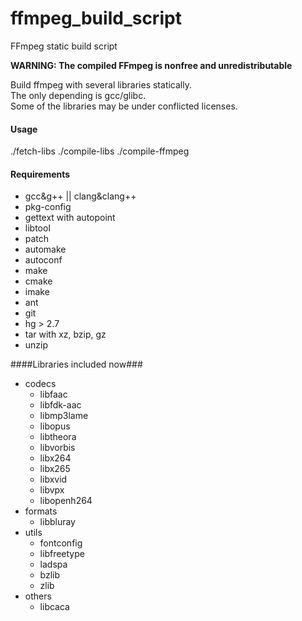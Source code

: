 # ffmpeg_build_script
FFmpeg static build script

**WARNING: The compiled FFmpeg is nonfree and unredistributable**

Build ffmpeg with several libraries statically.  
The only depending is gcc/glibc.  
Some of the libraries may be under conflicted licenses.

#### Usage ####
./fetch-libs
./compile-libs
./compile-ffmpeg

#### Requirements ####
*	gcc&g++ || clang&clang++
*	pkg-config
*	gettext with autopoint
*	libtool
*	patch
*	automake
*	autoconf
*	make
*	cmake
*	imake
*	ant
*	git
*	hg > 2.7
*	tar with xz, bzip, gz
*	unzip

####Libraries included now###
-	codecs
	*	libfaac
	*	libfdk-aac
	*	libmp3lame
	*	libopus
	*	libtheora
	*	libvorbis
	*	libx264
	*	libx265
	*	libxvid
	*	libvpx
	*	libopenh264
-	formats
	*	libbluray
-	utils
	*	fontconfig
	*	libfreetype
	*	ladspa
	*	bzlib
	*	zlib
-	others
	*	libcaca
